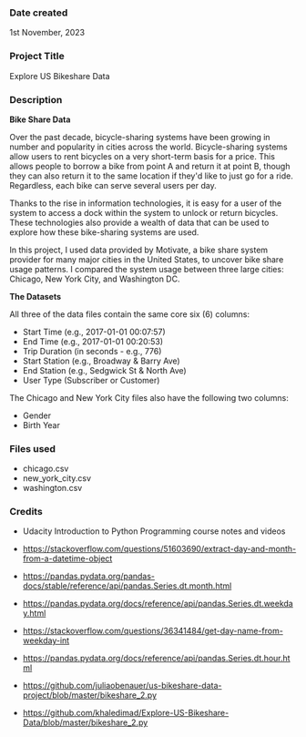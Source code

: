 ### Date created
1st November, 2023

### Project Title
Explore US Bikeshare Data

### Description
**Bike Share Data**

Over the past decade, bicycle-sharing systems have been growing in number and popularity in cities across the world. Bicycle-sharing systems allow users to rent bicycles on a very short-term basis for a price. This allows people to borrow a bike from point A and return it at point B, though they can also return it to the same location if they'd like to just go for a ride. Regardless, each bike can serve several users per day.

Thanks to the rise in information technologies, it is easy for a user of the system to access a dock within the system to unlock or return bicycles. These technologies also provide a wealth of data that can be used to explore how these bike-sharing systems are used.

In this project, I used data provided by Motivate, a bike share system provider for many major cities in the United States, to uncover bike share usage patterns. I compared the system usage between three large cities: Chicago, New York City, and Washington DC.

**The Datasets**

All three of the data files contain the same core six (6) columns:
- Start Time (e.g., 2017-01-01 00:07:57)
- End Time (e.g., 2017-01-01 00:20:53)
- Trip Duration (in seconds - e.g., 776)
- Start Station (e.g., Broadway & Barry Ave)
- End Station (e.g., Sedgwick St & North Ave)
- User Type (Subscriber or Customer)

The Chicago and New York City files also have the following two columns:
- Gender
- Birth Year

### Files used
- chicago.csv
- new_york_city.csv
- washington.csv

### Credits
- Udacity Introduction to Python Programming course notes and videos

- https://stackoverflow.com/questions/51603690/extract-day-and-month-from-a-datetime-object

- https://pandas.pydata.org/pandas-docs/stable/reference/api/pandas.Series.dt.month.html

- https://pandas.pydata.org/docs/reference/api/pandas.Series.dt.weekday.html

- https://stackoverflow.com/questions/36341484/get-day-name-from-weekday-int

- https://pandas.pydata.org/docs/reference/api/pandas.Series.dt.hour.html

- https://github.com/juliaobenauer/us-bikeshare-data-project/blob/master/bikeshare_2.py

- https://github.com/khaledimad/Explore-US-Bikeshare-Data/blob/master/bikeshare_2.py

